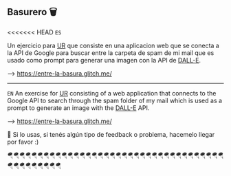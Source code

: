 ## Basurero 🗑

<<<<<<< HEAD
`ES`

Un ejercicio para [UR](https://www.instagram.com/urniversidad/) que consiste en una aplicacion web que se conecta a la API de Google para buscar entre la carpeta de spam de mi mail que es usado como prompt para generar una imagen con la API de [DALL-E](https://openai.com/dall-e-2/).

--> <https://entre-la-basura.glitch.me/>

---

`EN`
An exercise for [UR](https://www.instagram.com/urniversidad/) consisting of a web application that connects to the Google API to search through the spam folder of my mail which is used as a prompt to generate an image with the [DALL-E](https://openai.com/dall-e-2/) API.

--> <https://entre-la-basura.glitch.me/>

👋 Si lo usas, si tenés algún tipo de feedback o problema, hacemelo llegar por favor :)

🪂🪂🪂🪂🪂🪂🪂🪂🪂🪂🪂🪂🪂🪂🪂🪂🪂🪂🪂🪂🪂🪂🪂🪂🪂🪂🪂🪂🪂🪂🪂🪂🪂🪂🪂🪂🪂🪂🪂🪂🪂🪂🪂🪂🪂